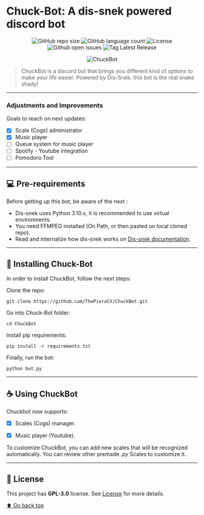 # Chuck-Bot: A dis-snek powered discord bot

<center>

![GitHub repo size](https://img.shields.io/github/repo-size/ThePieroCV/ChuckBot?style=for-the-badge)
![GitHub language count](https://img.shields.io/github/languages/count/ThePieroCV/ChuckBot?style=for-the-badge)
![License](https://img.shields.io/github/license/ThePieroCV/ChuckBot?style=for-the-badge)
![Github open issues](https://img.shields.io/github/issues-raw/ThePieroCV/ChuckBot?style=for-the-badge)
![Tag Latest Release](https://img.shields.io/github/v/tag/ThePieroCV/ChuckBot?style=for-the-badge)

![ChuckBot](https://media0.giphy.com/media/10YK5Hh53nC3dK/giphy.gif)
</center>

> ChuckBot is a discord bot that brings you different kind of options to make your life easier. Powered by Dis-Snek, this bot is the real snake shady!

___
### Adjustments and Improvements

Goals to reach on next updates:

- [x] Scale (Cogs) administrator 
- [x] Music player
- [ ] Queue system for music player
- [ ] Spotify - Youtube integration
- [ ] Pomodoro Tool

___

## 💻 Pre-requirements

Before getting up this bot, be aware of the next :

* Dis-snek uses Python 3.10.x, it is recommended to use virtual environments.
* You need FFMPEG installed (On Path, or then pasted on local cloned repo).
* Read and internalize how dis-snek works on [ Dis-snek documentation](https://dis-snek.readthedocs.io).

___
## 🚀 Installing Chuck-Bot

In order to install ChuckBot, follow the next steps:

Clone the repo:
```
git clone https://github.com/ThePieroCV/ChuckBot.git
```

Go into Chuck-Bot folder:
```console
cd ChuckBot
```

Install pip requirements:
```console
pip install -r requirements.txt
```

Finally, run the bot:
```console
python bot.py
```

___
## ☕ Using ChuckBot

Chuckbot now supports:
- [X] Scales (Cogs) manager.
- [X] Music player (Youtube).


To customize ChuckBot, you can add new scales that will be recognized automatically. You can review other premade *.py* Scales to customize it.

___

## 📝 License

This project has **GPL-3.0** license. See [License](LICENSE) for more details.

[⬆ Go back top](#ChuckBot)<br>
